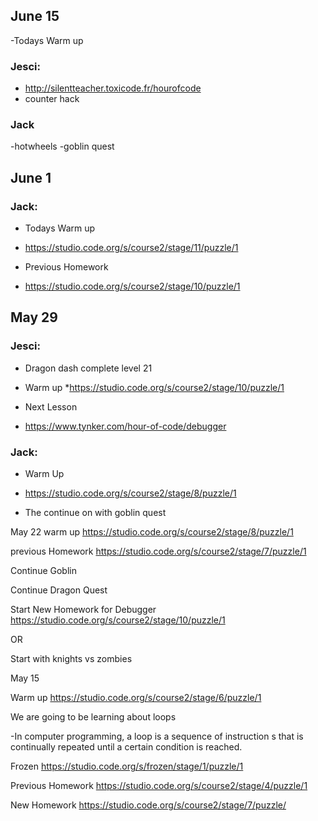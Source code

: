 ## June 15
-Todays Warm up
### Jesci: 
- http://silentteacher.toxicode.fr/hourofcode
- counter hack

### Jack
-hotwheels
-goblin quest



## June 1

### Jack:

- Todays Warm up
* https://studio.code.org/s/course2/stage/11/puzzle/1

- Previous Homework
* https://studio.code.org/s/course2/stage/10/puzzle/1





## May 29

### Jesci:

* Dragon dash complete level 21

- Warm up
*https://studio.code.org/s/course2/stage/10/puzzle/1

- Next Lesson
* https://www.tynker.com/hour-of-code/debugger


### Jack:
* Warm Up
- https://studio.code.org/s/course2/stage/8/puzzle/1

* The continue on with goblin quest







May 22
warm up
https://studio.code.org/s/course2/stage/8/puzzle/1

previous Homework
https://studio.code.org/s/course2/stage/7/puzzle/1


Continue Goblin


Continue Dragon Quest

Start New Homework for Debugger
https://studio.code.org/s/course2/stage/10/puzzle/1

OR

Start with knights vs zombies





May 15

Warm up
https://studio.code.org/s/course2/stage/6/puzzle/1


We are going to be learning about loops

-In computer programming, a loop is a sequence of instruction s that is continually repeated until a certain condition is reached.





Frozen
https://studio.code.org/s/frozen/stage/1/puzzle/1


Previous Homework
https://studio.code.org/s/course2/stage/4/puzzle/1

New Homework
https://studio.code.org/s/course2/stage/7/puzzle/

